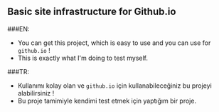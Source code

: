 ## Basic site infrastructure for Github.io

###EN:

- You can get this project, which is easy to use and you can use for `github.io` !
- This is exactly what I'm doing to test myself.

###TR:

- Kullanımı kolay olan ve `github.io` için kullanabileceğiniz bu projeyi alabilirsiniz !
- Bu proje tamimiyle kendimi test etmek için yaptığım bir proje.

